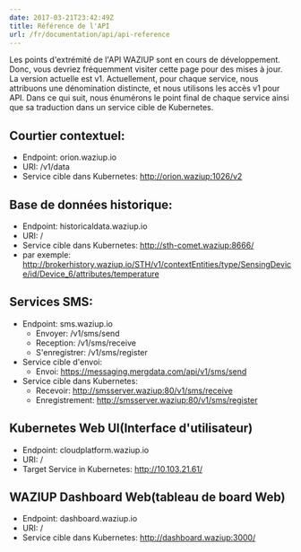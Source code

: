 ```yaml
---
date: 2017-03-21T23:42:49Z
title: Référence de l'API
url: /fr/documentation/api/api-reference
---
```


Les points d'extrémité de l'API WAZIUP sont en cours de développement. Donc, vous devriez fréquemment visiter cette page pour des mises à jour. La version actuelle est v1. Actuellement, pour chaque service, nous attribuons une dénomination distincte, et nous utilisons les accès v1 pour API.
Dans ce qui suit, nous énumérons le point final de chaque service ainsi que sa traduction dans un service cible de Kubernetes.

## Courtier contextuel:
* Endpoint: orion.waziup.io
* URI: /v1/data
* Service cible dans Kubernetes: http://orion.waziup:1026/v2

## Base de données historique:
* Endpoint: historicaldata.waziup.io
* URI: /
* Service cible dans Kubernetes: http://sth-comet.waziup:8666/
* par exemple: http://brokerhistory.waziup.io/STH/v1/contextEntities/type/SensingDevice/id/Device_6/attributes/temperature

## Services SMS:
* Endpoint: sms.waziup.io
    * Envoyer: /v1/sms/send
    * Reception: /v1/sms/receive
    * S'enregistrer: /v1/sms/register
* Service cible d'envoi: 
    * Envoi: https://messaging.mergdata.com/api/v1/sms/send
* Service cible dans Kubernetes: 
    * Recevoir: http://smsserver.waziup:80/v1/sms/receive 
    * Enregistrement: http://smsserver.waziup:80/v1/sms/register

## Kubernetes Web UI(Interface d'utilisateur)
* Endpoint: cloudplatform.waziup.io
* URI: /
* Target Service in Kubernetes: http://10.103.21.61/

## WAZIUP Dashboard Web(tableau de board Web)
* Endpoint: dashboard.waziup.io
* URI: /
* Service cible dans Kubernetes: http://dashboard.waziup:3000/